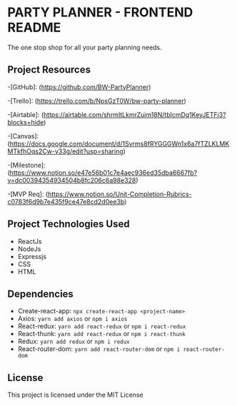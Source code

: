 # PARTY PLANNER - FRONTEND README

The one stop shop for all your party planning needs.

## Project Resources

-[GitHub]: (https://github.com/BW-PartyPlanner)

-[Trello]: (https://trello.com/b/NpsGzT0W/bw-party-planner)

-[Airtable]: (https://airtable.com/shrmltLkmrZujm18N/tblcmDq1KeyJETFj3?blocks=hide)

-[Canvas]: (https://docs.google.com/document/d/1Svrms8fRYGGGWn1x6a7fTZLKLMKMTkfhOqs2Cw-v33g/edit?usp=sharing)

-[Milestone]: (https://www.notion.so/e47e56b01c7e4aec936ed35dba6667fb?v=dc00394354934504b8fc206c6a98e328)

-[MVP Req]: (https://www.notion.so/Unit-Completion-Rubrics-c0783f6d9b7e435f9ce47e8cd2d0ee3b)

## Project Technologies Used

* ReactJs
* NodeJs
* Expressjs
* CSS
* HTML

## Dependencies

* Create-react-app: `npx create-react-app <project-name>`
* Axios: `yarn add axios` or `npm i axios`
* React-redux: `yarn add react-redux` or `npm i react-redux`
* React-thunk: `yarn add react-redux` or `npm i react-thunk`
* Redux: `yarn add redux` or `npm i redux`
* React-router-dom: `yarn add react-router-dom` or `npm i react-router-dom`

## License

This project is licensed under the MIT License
